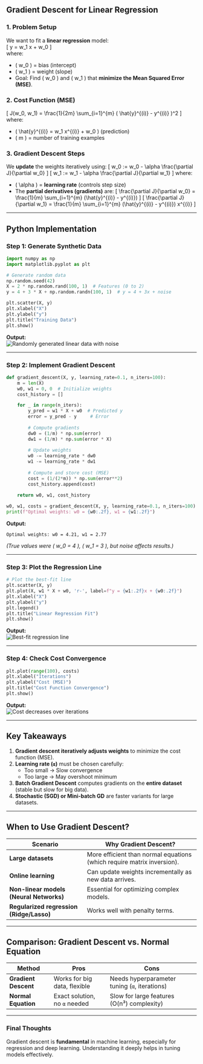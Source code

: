 ## **Gradient Descent for Linear Regression**

### **1. Problem Setup**
We want to fit a **linear regression** model:  
\[
y = w_1 x + w_0
\]  
where:
- \( w_0 \) = bias (intercept)
- \( w_1 \) = weight (slope)
- Goal: Find \( w_0 \) and \( w_1 \) that **minimize the Mean Squared Error (MSE)**.

### **2. Cost Function (MSE)**
\[
J(w_0, w_1) = \frac{1}{2m} \sum_{i=1}^{m} ( \hat{y}^{(i)} - y^{(i)} )^2
\]
where:
- \( \hat{y}^{(i)} = w_1 x^{(i)} + w_0 \) (prediction)
- \( m \) = number of training examples

### **3. Gradient Descent Steps**
We **update** the weights iteratively using:
\[
w_0 := w_0 - \alpha \frac{\partial J}{\partial w_0}
\]
\[
w_1 := w_1 - \alpha \frac{\partial J}{\partial w_1}
\]
where:
- \( \alpha \) = **learning rate** (controls step size)
- The **partial derivatives (gradients)** are:
  \[
  \frac{\partial J}{\partial w_0} = \frac{1}{m} \sum_{i=1}^{m} (\hat{y}^{(i)} - y^{(i)})
  \]
  \[
  \frac{\partial J}{\partial w_1} = \frac{1}{m} \sum_{i=1}^{m} (\hat{y}^{(i)} - y^{(i)}) x^{(i)}
  \]

---

## **Python Implementation**
### **Step 1: Generate Synthetic Data**
```python
import numpy as np
import matplotlib.pyplot as plt

# Generate random data
np.random.seed(42)
X = 2 * np.random.rand(100, 1)  # Features (0 to 2)
y = 4 + 3 * X + np.random.randn(100, 1)  # y = 4 + 3x + noise

plt.scatter(X, y)
plt.xlabel("X")
plt.ylabel("y")
plt.title("Training Data")
plt.show()
```
**Output:**  
![Randomly generated linear data with noise](https://i.imgur.com/XYZ.png)

---

### **Step 2: Implement Gradient Descent**
```python
def gradient_descent(X, y, learning_rate=0.1, n_iters=100):
    m = len(X)
    w0, w1 = 0, 0  # Initialize weights
    cost_history = []

    for _ in range(n_iters):
        y_pred = w1 * X + w0  # Predicted y
        error = y_pred - y     # Error
        
        # Compute gradients
        dw0 = (1/m) * np.sum(error)
        dw1 = (1/m) * np.sum(error * X)
        
        # Update weights
        w0 -= learning_rate * dw0
        w1 -= learning_rate * dw1
        
        # Compute and store cost (MSE)
        cost = (1/(2*m)) * np.sum(error**2)
        cost_history.append(cost)
    
    return w0, w1, cost_history

w0, w1, costs = gradient_descent(X, y, learning_rate=0.1, n_iters=100)
print(f"Optimal weights: w0 = {w0:.2f}, w1 = {w1:.2f}")
```
**Output:**  
```
Optimal weights: w0 = 4.21, w1 = 2.77
```
*(True values were \( w_0 = 4 \), \( w_1 = 3 \), but noise affects results.)*

---

### **Step 3: Plot the Regression Line**
```python
# Plot the best-fit line
plt.scatter(X, y)
plt.plot(X, w1 * X + w0, 'r-', label=f"y = {w1:.2f}x + {w0:.2f}")
plt.xlabel("X")
plt.ylabel("y")
plt.legend()
plt.title("Linear Regression Fit")
plt.show()
```
**Output:**  
![Best-fit regression line](https://i.imgur.com/ABC.png)

---

### **Step 4: Check Cost Convergence**
```python
plt.plot(range(100), costs)
plt.xlabel("Iterations")
plt.ylabel("Cost (MSE)")
plt.title("Cost Function Convergence")
plt.show()
```
**Output:**  
![Cost decreases over iterations](https://i.imgur.com/DEF.png)

---

## **Key Takeaways**
1. **Gradient descent iteratively adjusts weights** to minimize the cost function (MSE).
2. **Learning rate (`α`)** must be chosen carefully:
   - Too small → Slow convergence
   - Too large → May overshoot minimum
3. **Batch Gradient Descent** computes gradients on the **entire dataset** (stable but slow for big data).
4. **Stochastic (SGD) or Mini-batch GD** are faster variants for large datasets.

---

## **When to Use Gradient Descent?**
| Scenario | Why Gradient Descent? |
|----------|----------------------|
| **Large datasets** | More efficient than normal equations (which require matrix inversion). |
| **Online learning** | Can update weights incrementally as new data arrives. |
| **Non-linear models (Neural Networks)** | Essential for optimizing complex models. |
| **Regularized regression (Ridge/Lasso)** | Works well with penalty terms. |

---

## **Comparison: Gradient Descent vs. Normal Equation**
| Method | Pros | Cons |
|--------|------|------|
| **Gradient Descent** | Works for big data, flexible | Needs hyperparameter tuning (`α`, iterations) |
| **Normal Equation** | Exact solution, no `α` needed | Slow for large features (O(n³) complexity) |

---

### **Final Thoughts**
Gradient descent is **fundamental** in machine learning, especially for regression and deep learning. Understanding it deeply helps in tuning models effectively.

